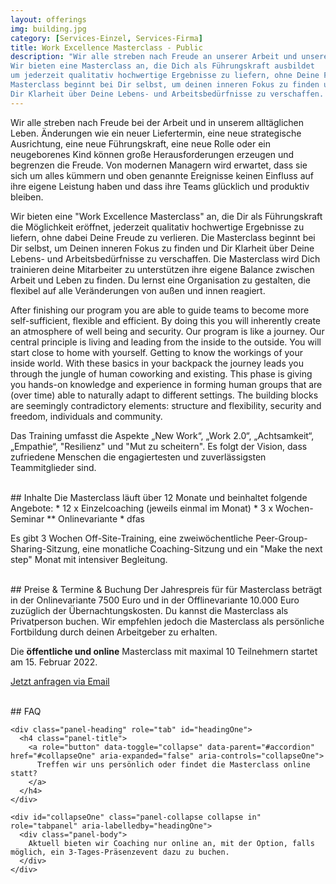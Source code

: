 ```yaml
---
layout: offerings
img: building.jpg
category: [Services-Einzel, Services-Firma]
title: Work Excellence Masterclass - Public
description: "Wir alle streben nach Freude an unserer Arbeit und unserem Leben.
Wir bieten eine Masterclass an, die Dich als Führungskraft ausbildet
um jederzeit qualitativ hochwertige Ergebnisse zu liefern, ohne Deine Freude zu verlieren. Die
Masterclass beginnt bei Dir selbst, um deinen inneren Fokus zu finden und
Dir Klarheit über Deine Lebens- und Arbeitsbedürfnisse zu verschaffen. ..."
---
```


<!--
Work Freedom Business Masterclass
Work Excellence Masterclass
Connect to the Wisdom of High Performance Management / delivery
Open the Secret of High Performance Management
Human Being Management Masterclass
Pandamy Flexible Management Masterclass
Change / Transformation Stable Management Masterclass
Challenge Resiliency
-->

Wir alle streben nach Freude bei der Arbeit und in unserem alltäglichen Leben. Änderungen wie ein neuer Liefertermin, eine neue strategische Ausrichtung, eine neue Führungskraft, eine neue Rolle oder ein neugeborenes Kind können große Herausforderungen erzeugen und begrenzen die Freude. Von modernen Managern wird erwartet, dass sie sich um alles kümmern und oben genannte Ereignisse keinen Einfluss auf ihre eigene Leistung haben und dass ihre Teams glücklich und produktiv bleiben.

Wir bieten eine "Work Excellence Masterclass" an, die Dir als Führungskraft die Möglichkeit eröffnet, jederzeit qualitativ hochwertige Ergebnisse zu liefern, ohne dabei Deine Freude zu verlieren. Die
Masterclass beginnt bei Dir selbst, um Deinen inneren Fokus zu finden und Dir Klarheit über Deine Lebens- und Arbeitsbedürfnisse zu verschaffen. Die Masterclass wird Dich trainieren deine Mitarbeiter zu unterstützen ihre eigene Balance zwischen Arbeit und Leben zu finden. Du lernst eine Organisation zu gestalten, die flexibel auf alle Veränderungen von außen und innen reagiert.

After finishing our program you are able to guide teams to become more self-sufficient, flexible and efficient. By doing this you will inherently create an atmosphere of well being and security.
Our program is like a journey. Our central principle is living and leading from the inside to the outside. You will start close to home with yourself. Getting to know the workings of your inside world. With these basics in your backpack the journey leads you through the jungle of human coworking and existing. This phase is giving you hands-on knowledge and experience in forming human groups that are (over time) able to naturally adapt to different settings. The building blocks are seemingly contradictory elements: structure and flexibility, security and freedom, individuals and community.

Das Training umfasst die Aspekte „New Work“, „Work 2.0“, „Achtsamkeit“, „Empathie“, "Resilienz" und "Mut zu scheitern". Es folgt der Vision, dass zufriedene Menschen die engagiertesten und zuverlässigsten Teammitglieder sind.


<br>
## Inhalte
Die Masterclass läuft über 12 Monate und beinhaltet folgende Angebote:
* 12 x Einzelcoaching (jeweils einmal im Monat)
* 3 x Wochen-Seminar
** Onlinevariante
* dfas


Es gibt 3 Wochen Off-Site-Training,
eine zweiwöchentliche Peer-Group-Sharing-Sitzung, eine monatliche Coaching-Sitzung und ein "Make the
next step" Monat mit intensiver Begleitung.

<br>
## Preise & Termine & Buchung
Der Jahrespreis für für Masterclass beträgt in der Onlinevariante 7500 Euro und in der Offlinevariante 10.000 Euro zuzüglich der Übernachtungskosten. Du kannst die Masterclass als Privatperson buchen. Wir empfehlen jedoch die Masterclass als persönliche Fortbildung durch deinen Arbeitgeber zu erhalten.

Die **öffentliche und online** Masterclass mit maximal 10 Teilnehmern startet am 15. Februar 2022.

<a href="mailto:{{ site.email }}?subject=Anfrage Masterclass" target="_blank" class="btn btn-primary">Jetzt anfragen via Email</a>



<br>
## FAQ
<div class="panel-group" id="accordion" role="tablist" aria-multiselectable="true">

  <div class="panel panel-default">

    <div class="panel-heading" role="tab" id="headingOne">
      <h4 class="panel-title">
        <a role="button" data-toggle="collapse" data-parent="#accordion" href="#collapseOne" aria-expanded="false" aria-controls="collapseOne">
          Treffen wir uns persönlich oder findet die Masterclass online statt?
        </a>
      </h4>
    </div>

    <div id="collapseOne" class="panel-collapse collapse in" role="tabpanel" aria-labelledby="headingOne">
      <div class="panel-body">
        Aktuell bieten wir Coaching nur online an, mit der Option, falls möglich, ein 3-Tages-Präsenzevent dazu zu buchen.
      </div>
    </div>

  </div>

  </div>


<!--

We all aim for joy in our work and life. Changes as a new delivery deadline, a
new strategy focus, a new manager, a new role, or a new born child in our private life may create
big challenges and limit the joy. Modern managers are expected to handle all
these topics without any influence to performance and to keep their teams happy
and productive.

We are offering a "Work Freedom Business Masterclass" which trains you as a manager
to deliver high quality results all the time without loosing your joy. The
masterclass starts with yourself to find your inner focus and to
give you clarity about your needs on life and work. It will train you to support
your employees to find their own balance between work and life, and how to design
an organization which keeps flexible to all changes from the outside and inside.
The training covers aspects of "New Work", "Work 2.0", "Mindfulness" and "Empathy".
It follows the vision that happy employees are the most engaged and committed
employees.

The masterclass is running for 12 months. There will be 3 weeks of off-site training,
a bi-weekly peer-group sharing session, a monthly coaching session and a "make the
next step" month with coaching for two times per week. You can book the masterclass
either as a private person or as a company you can book your private masterclass
for your managers.
-->
